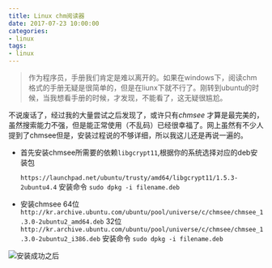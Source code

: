```yaml
---
title: Linux chm阅读器
date: 2017-07-23 10:00:00
categories:
- linux
tags:
- linux
---
```


>作为程序员，手册我们肯定是难以离开的。如果在windows下，阅读chm格式的手册无疑是很简单的，但是在liunx下就不行了。刚转到ubuntu的时候，当我想看手册的时候，才发现，不能看了，这无疑很尴尬。

<!-- more -->

不说废话了，经过我的大量尝试之后发现了，或许只有*chmsee* 才算是最完美的，虽然搜索能力不强，但是能正常使用（不乱码）已经很幸福了。网上虽然有不少人提到了chmsee但是，安装过程说的不够详细，所以我这儿还是再说一遍的。

+ 首先安装chmsee所需要的依赖`libgcrypt11`,根据你的系统选择对应的deb安装包

  `https://launchpad.net/ubuntu/trusty/amd64/libgcrypt11/1.5.3-2ubuntu4.4`
  安装命令
  `sudo dpkg -i filename.deb`
+ 安装chmsee
  64位
  `http://kr.archive.ubuntu.com/ubuntu/pool/universe/c/chmsee/chmsee_1.3.0-2ubuntu2_amd64.deb`
  32位
  `http://kr.archive.ubuntu.com/ubuntu/pool/universe/c/chmsee/chmsee_1.3.0-2ubuntu2_i386.deb`
  安装命令
  `sudo dpkg -i filename.deb`

![安装成功之后](http://upload-images.jianshu.io/upload_images/3341062-661729101baf830c.png?imageMogr2/auto-orient/strip%7CimageView2/2/w/1240)